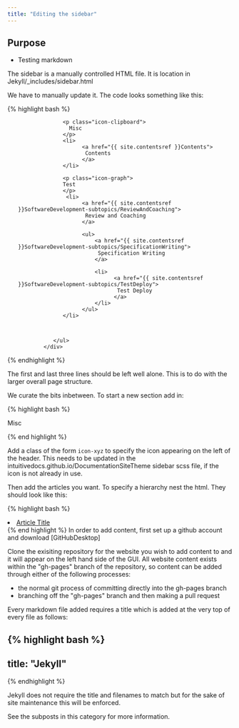 ```yaml
---
title: "Editing the sidebar"
---
```


## Purpose
- Testing markdown


The sidebar is a manually controlled HTML file. It is location in Jekyll/_includes/sidebar.html

We have to manually update it. The code looks something like this:

{% highlight bash %}

<div class="catbloc-collection">
     <div class="catbloc">          
            <ul class="sidebar-post">


                  <p class="icon-clipboard">
                    Misc
                  </p>
                  <li>
                        <a href="{{ site.contentsref }}Contents">
                         Contents
                        </a>
                  </li> 

                  <p class="icon-graph">
                  Test
                  </p>                             
                   <li>
                        <a href="{{ site.contentsref }}SoftwareDevelopment-subtopics/ReviewAndCoaching">
                         Review and Coaching
                        </a>

                        <ul>
                            <a href="{{ site.contentsref }}SoftwareDevelopment-subtopics/SpecificationWriting">
                             Specification Writing
                            </a>

                            <li>
                                  <a href="{{ site.contentsref }}SoftwareDevelopment-subtopics/TestDeploy">
                                   Test Deploy
                                  </a>
                            </li>
                        </ul> 
                  </li>



               </ul>
            </div>
</div>

{% endhighlight %}

The first and last three lines should be left well alone. This is to do with the larger overall page structure.

We curate the bits inbetween. To start a new section add in:

{% highlight bash %}
<p class="icon-clipboard">
	Misc
</p>
{% end highlight %}

Add a class of the form ``icon-xyz`` to specify the icon appearing on the left of the header. This needs to be updated in the intuitivedocs.github.io/DocumentationSiteTheme sidebar scss file, if the icon is not already in use.

Then add the articles you want. To specify a hierarchy nest the html. They should look like this:

{% highlight bash %}
<li>
	<a href="{{ site.contentsref }}Relative/Path/From/_content/Folder">
		Article Title
	</a>
</li>
{% end highlight %}
In order to add content, first set up a github account and download [GitHubDesktop]

Clone the exisiting repository for the website you wish to add content to and it will appear on the left hand side of the GUI. All website content exists within the "gh-pages" branch of the repository, so content can be added through either of the following processes:

- the normal git process of committing directly into the gh-pages branch
- branching off the "gh-pages" branch and then making a pull request

Every markdown file added requires a title which is added at the very top of every file as follows:

{% highlight bash %}
---
title:  "Jekyll"
---
{% endhighlight %}

Jekyll does not require the title and filenames to match but for the sake of site maintenance this will be enforced.

See the subposts in this category for more information.